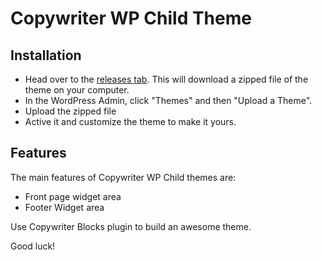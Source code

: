 # Copywriter WP Child Theme

## Installation

- Head over to the [releases tab](https://github.com/madebyaman/copywriter-wp-child/releases). This will download a zipped file of the theme on your computer.
- In the WordPress Admin, click "Themes" and then "Upload a Theme".
- Upload the zipped file
- Active it and customize the theme to make it yours.

## Features

The main features of Copywriter WP Child themes are:

- Front page widget area
- Footer Widget area

Use Copywriter Blocks plugin to build an awesome theme.

Good luck!
